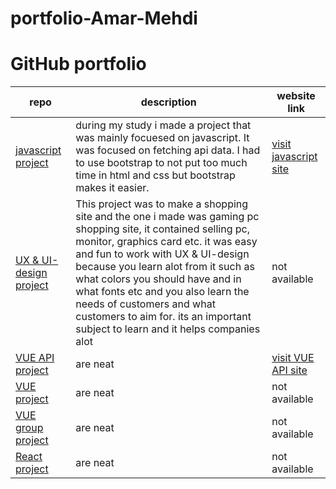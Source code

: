 # portfolio-Amar-Mehdi





# GitHub portfolio



| repo        |  description  |  website link |
| ------------- |-------------| -------------| 
| [javascript project](https://github.com/amariths/javascript-project)  | during my study i made a project that was mainly focuesed on javascript. It was focused on fetching api data. I had to use bootstrap to not put too much time in html and css but bootstrap makes it easier.|[visit javascript site](https://amariths.github.io/javascript-project/)|
| [UX & UI-design project](https://github.com/amariths/UX-UI-projekt)     | This project was to make a shopping site and the one i made was gaming pc shopping site, it contained selling pc, monitor, graphics card etc. it was easy and fun to work with UX & UI-design because you learn alot from it such as what colors you should have and in what fonts etc and you also learn the needs of customers and what customers to aim for. its an important subject to learn and it helps companies alot | not available |
| [VUE API project](https://github.com/amariths/VUE-API-cities) | are neat      |   [visit VUE API site](https://amariths.github.io/VUE-API-cities/)  |
| [VUE project](https://github.com/amariths/Vue-project) | are neat      |   not available  |
| [VUE group project](https://github.com/amariths/vue-grupp-project) | are neat      |   not available  |
| [React project](https://github.com/amariths/React-project) | are neat      |   not available  |
